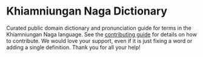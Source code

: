 
# Khiamniungan Naga Dictionary

Curated public domain dictionary and pronunciation guide for terms in the Khiamniungan Naga language. See the [contributing guide](https://github.com/drumworkteam/term/blob/make/.github/contributing.md) for details on how to contribute. We would love your support, even if it is just fixing a word or adding a single definition. Thank you for all your help!
